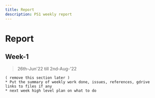 ```yaml
---
title: Report
description: PS1 weekly report
---
```



# Report


## Week-1
> 26th-Jun'22 till 2nd-Aug-'22


```
( remove this section later )
* Put the summary of weekly work done, issues, references, gdrive links to files if any
* next week high level plan on what to do
```
